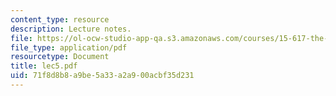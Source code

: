 ```yaml
---
content_type: resource
description: Lecture notes.
file: https://ol-ocw-studio-app-qa.s3.amazonaws.com/courses/15-617-the-law-of-corporate-finance-and-financial-markets-spring-2004/71f8d8b8a9be5a33a2a900acbf35d231_lec5.pdf
file_type: application/pdf
resourcetype: Document
title: lec5.pdf
uid: 71f8d8b8-a9be-5a33-a2a9-00acbf35d231
---
```

